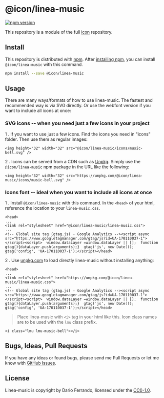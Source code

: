 # @icon/linea-music

[![npm version](https://img.shields.io/npm/v/@icon/linea-music.svg)](https://www.npmjs.org/package/@icon/linea-music)

This repository is a module of the full [icon][icon] repository.

## Install

This repository is distributed with [npm]. After [installing npm][install-npm], you can install `@icon/linea-music` with this command.

```bash
npm install --save @icon/linea-music
```

## Usage

There are many ways/formats of how to use linea-music. The fastest and recommended way is via SVG directly. Or use the webfont version if you want to include all icons at once:

### SVG icons -- when you need just a few icons in your project

1 . If you want to use just a few icons. Find the icons you need in "icons" folder. Then use them as regular images:

```
<img height="32" width="32" src="@icon/linea-music/icons/music-bell.svg" />
```

2 . Icons can be served from a CDN such as [Unpkg][Unpkg]. Simply use the `@icon/linea-music` npm package in the URL like the following:

```
<img height="32" width="32" src="https://unpkg.com/@icon/linea-music/icons/music-bell.svg" />
```

### Icons font -- ideal when you want to include all icons at once

1 . Install `@icon/linea-music` with this command. In the `<head>` of your html, reference the location to your `linea-music.css`.

```
<head>
...
<link rel="stylesheet" href="@icon/linea-music/linea-music.css">
...
<!-- Global site tag (gtag.js) - Google Analytics --><script async src="https://www.googletagmanager.com/gtag/js?id=UA-170110037-1"></script><script>  window.dataLayer =window.dataLayer || [];  function gtag(){dataLayer.push(arguments);}  gtag('js', new Date());  gtag('config', 'UA-170110037-1');</script></head>
```

2 . Use [unpkg.com][Unpkg] to load directly linea-music without installing anything:

```
<head>
...
<link rel="stylesheet" href="https://unpkg.com/@icon/linea-music/linea-music.css">
...
<!-- Global site tag (gtag.js) - Google Analytics --><script async src="https://www.googletagmanager.com/gtag/js?id=UA-170110037-1"></script><script>  window.dataLayer =window.dataLayer || [];  function gtag(){dataLayer.push(arguments);}  gtag('js', new Date());  gtag('config', 'UA-170110037-1');</script></head>
```

> Place linea-music with `<i>` tag in your html like this. Icon class names are to be used with the `lmu` class prefix.

```
<i class="lmu lmu-music-bell"></i>
```


## Bugs, Ideas, Pull Requests

If you have any ideas or found bugs, please send me Pull Requests or let me know with [GitHub Issues][github issues].

## License

Linea-music is copyright by Dario Ferrando, licensed under the [CC0-1.0][license].

[license]: https://github.com/thecreation/icons/blob/master/modules/linea-music/LICENSE
[icon]: https://github.com/thecreation/icons
[npm]: https://www.npmjs.com/
[install-npm]: https://docs.npmjs.com/getting-started/installing-node
[sass]: http://sass-lang.com/
[github issues]: https://github.com/thecreation/icons/issues
[Unpkg]: https://unpkg.com